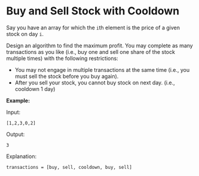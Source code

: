 Buy and Sell Stock with Cooldown
===



Say you have an array for which the `i`th element is the price of a given stock on day `i`.

Design an algorithm to find the maximum profit. You may complete as many transactions as you like (i.e., buy one and sell one share of the stock multiple times) with the following restrictions:

- You may not engage in multiple transactions at the same time (i.e., you must sell the stock before you buy again).
- After you sell your stock, you cannot buy stock on next day. (i.e., cooldown 1 day)



**Example:**

Input: 
```
[1,2,3,0,2]
```
Output: 
```
3 
```
Explanation: 
```
transactions = [buy, sell, cooldown, buy, sell]
```